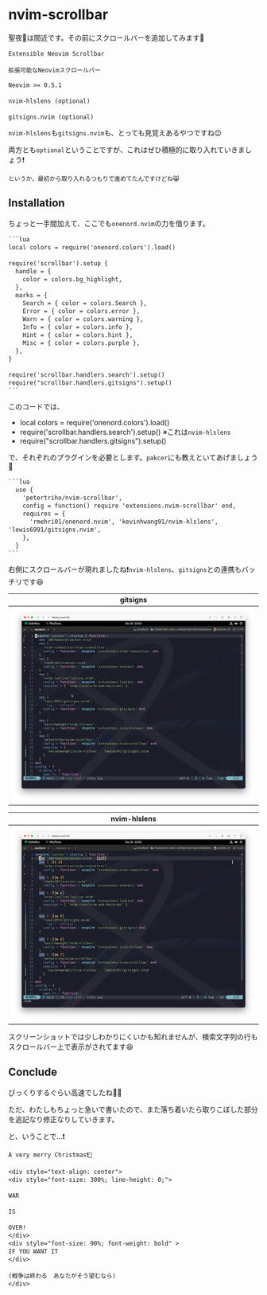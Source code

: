 # nvim-scrollbar

聖夜🌃は間近です。その前にスクロールバーを追加してみます🎄

```admonish info title="[nvim-scrollbar](https://github.com/petertriho/nvim-scrollbar)"
Extensible Neovim Scrollbar

拡張可能なNeovimスクロールバー
```

```admonish abstract title="Requirements"
Neovim >= 0.5.1

nvim-hlslens (optional)

gitsigns.nvim (optional)
```

`nvim-hlslens`も`gitsigns.nvim`も、とっても見覚えあるやつですね😉

両方とも`optional`ということですが、これはぜひ積極的に取り入れていきましょう❗

```admonish note
というか、最初から取り入れるつもりで進めてたんですけどね😸
```

## Installation

ちょっと一手間加えて、ここでも`onenord.nvim`の力を借ります。

~~~admonish example title="extensions/nvim-scrollbar.lua"
```lua
local colors = require('onenord.colors').load()

require('scrollbar').setup {
  handle = {
    color = colors.bg_highlight,
  },
  marks = {
    Search = { color = colors.Search },
    Error = { color = colors.error },
    Warn = { color = colors.warning },
    Info = { color = colors.info },
    Hint = { color = colors.hint },
    Misc = { color = colors.purple },
  },
}

require('scrollbar.handlers.search').setup()
require("scrollbar.handlers.gitsigns").setup()
```
~~~

このコードでは、

- local colors = require('onenord.colors').load()
- require('scrollbar.handlers.search').setup() ※これは`nvim-hlslens`
- require("scrollbar.handlers.gitsigns").setup()

で、それぞれのプラグインを必要とします。`pakcer`にも教えといてあげましょう🫶

~~~admonish example title="extensions/init.lua"
```lua
  use {
    'petertriho/nvim-scrollbar',
    config = function() require 'extensions.nvim-scrollbar' end,
    requires = {
      'rmehri01/onenord.nvim', 'kevinhwang91/nvim-hlslens', 'lewis6991/gitsigns.nvim',
    },
  }
```
~~~

右側にスクロールバーが現れましたね❗`nvim-hlslens`、`gitsigns`との連携もバッチリです😆


|gitsigns|
|:---:|
|![scrollbar-gitsign](img/scrollbar-gitsigns.webp)|

|nvim-hlslens|
|:---:|
|![scrollbar-hlslens](img/scrollbar-hlslens.webp)|

スクリーンショットでは少しわかりにくいかも知れませんが、検索文字列の行もスクロールバー上で表示がされてます😆

## Conclude

びっくりするぐらい高速でしたね😵‍💫

ただ、わたしもちょっと急いで書いたので、また落ち着いたら取りこぼした部分を追記なり修正なりしていきます。

と、いうことで...❗

```admonish success title="Assemble"
A very merry Christmas❗🍾
```

```admonish success title=""
<div style="text-align: center">
<div style="font-size: 300%; line-height: 0;">

WAR

IS

OVER!
</div>
<div style="font-size: 90%; font-weight: bold" >
IF YOU WANT IT
</div>

(戦争は終わる　あなたがそう望むなら)
</div>
```
